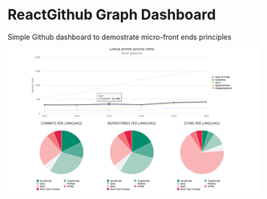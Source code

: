 # ReactGithub Graph Dashboard
Simple Github dashboard to demostrate micro-front ends principles


![alt text](https://github.com/anjy-07/micro-frontend/blob/react-profile/Dashboard.png)
